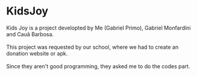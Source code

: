 # KidsJoy <br>
Kids Joy is a project developted by Me (Gabriel Primo), Gabriel Monfardini and Cauã Barbosa. <br><br>
This project was requested by our school, where we had to create an donation website or apk. <br><br>
Since they aren't good programming, they asked me to do the codes part.
